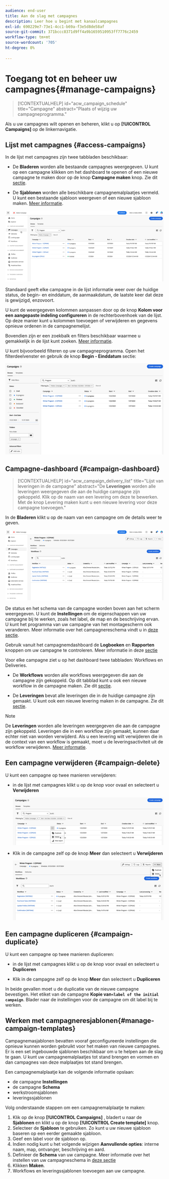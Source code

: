 ```yaml
---
audience: end-user
title: Aan de slag met campagnes
description: Leer hoe u begint met kanaalcampagnes
exl-id: 690229e7-73e1-4cc1-b69a-f3e5d8de58af
source-git-commit: 371bccc8371d9ff4a9b1659510953ff7776c2459
workflow-type: tm+mt
source-wordcount: '705'
ht-degree: 0%

---
```


# Toegang tot en beheer uw campagnes{#manage-campaigns}

>[!CONTEXTUALHELP]
>id="acw_campaign_schedule"
>title="Campagne"
>abstract="Plaats of wijzig uw campagneprogramma."

Als u uw campagnes wilt openen en beheren, klikt u op **[!UICONTROL Campaigns]** op de linkernavigatie.

## Lijst met campagnes {#access-campaigns}

In de lijst met campagnes zijn twee tabbladen beschikbaar:

* De **Bladeren** worden alle bestaande campagnes weergegeven. U kunt op een campagne klikken om het dashboard te openen of een nieuwe campagne te maken door op de knop **Campagne maken** knop. Zie dit [sectie](create-campaigns.md#create-campaigns).

* De **Sjablonen** worden alle beschikbare campagnemalplaatjes vermeld. U kunt een bestaande sjabloon weergeven of een nieuwe sjabloon maken. [Meer informatie](#manage-campaign-templates).

![Lijst met campagnes](assets/campaign-list.png)

Standaard geeft elke campagne in de lijst informatie weer over de huidige status, de begin- en einddatum, de aanmaakdatum, de laatste keer dat deze is gewijzigd, enzovoort.

U kunt de weergegeven kolommen aanpassen door op de knop **Kolom voor een aangepaste indeling configureren** in de rechterbovenhoek van de lijst. Op deze manier kunt u kolommen toevoegen of verwijderen en gegevens opnieuw ordenen in de campagnemelijst.

Bovendien zijn er een zoekbalk en filters beschikbaar waarmee u gemakkelijk in de lijst kunt zoeken. [Meer informatie](../get-started/user-interface.md#list-screens).

U kunt bijvoorbeeld filteren op uw campagneprogramma. Open het filterdeelvenster en gebruik de knop **Begin - Einddatum** sectie:

![Campagne, filter](assets/campaign-filter-on-dates.png)

## Campagne-dashboard {#campaign-dashboard}

>[!CONTEXTUALHELP]
>id="acw_campaign_delivery_list"
>title="Lijst van leveringen in de campagne"
>abstract="De **Leveringen** worden alle leveringen weergegeven die aan de huidige campagne zijn gekoppeld. Klik op de naam van een levering om deze te bewerken. Met de knop Levering maken kunt u een nieuwe levering voor deze campagne toevoegen."

In de **Bladeren** klikt u op de naam van een campagne om de details weer te geven.

![Campagne-dashboard](assets/campaign-dashboard.png)

De status en het schema van de campagne worden boven aan het scherm weergegeven. U kunt de **Instellingen** om de eigenschappen van uw campagne bij te werken, zoals het label, de map en de beschrijving ervan. U kunt het programma van uw campagne van het montagescherm ook veranderen. Meer informatie over het campagnereschema vindt u in [deze sectie](create-campaigns.md#campaign-schedule).

Gebruik vanuit het campagnemdashboard de **Logboeken** en **Rapporten** knoppen om uw campagne te controleren. Meer informatie in deze [sectie](create-campaigns.md#create-campaigns)

Voor elke campagne ziet u op het dashboard twee tabbladen: Workflows en Deliveries.

* De **Workflows** worden alle workflows weergegeven die aan de campagne zijn gekoppeld. Op dit tabblad kunt u ook een nieuwe workflow in de campagne maken. Zie dit [sectie](create-campaigns.md#create-campaigns).

* De **Leveringen** bevat alle leveringen die in de huidige campagne zijn gemaakt. U kunt ook een nieuwe levering maken in de campagne. Zie dit [sectie](create-campaigns.md#create-campaigns).

>[!NOTE]
>
>De **Leveringen** worden alle leveringen weergegeven die aan de campagne zijn gekoppeld. Leveringen die in een workflow zijn gemaakt, kunnen daar echter niet van worden verwijderd. Als u een levering wilt verwijderen die in de context van een workflow is gemaakt, moet u de leveringsactiviteit uit de workflow verwijderen. [Meer informatie](../msg/gs-messages.md#delivery-delete).


## Een campagne verwijderen {#campaign-delete}

U kunt een campagne op twee manieren verwijderen:

* in de lijst met campagnes klikt u op de knop voor ovaal en selecteert u **Verwijderen**

  ![Een campagne verwijderen uit de lijst met campagnes](assets/delete-a-campaign-from-list.png)

* Klik in de campagne zelf op de knop **Meer** dan selecteert u **Verwijderen**

  ![Een campagne verwijderen van het campagnedashboard](assets/delete-a-campaign-from-dashboard.png)


## Een campagne dupliceren {#campaign-duplicate}

U kunt een campagne op twee manieren dupliceren:

* in de lijst met campagnes klikt u op de knop voor ovaal en selecteert u **Dupliceren**

* Klik in de campagne zelf op de knop **Meer** dan selecteert u **Dupliceren**

In beide gevallen moet u de duplicatie van de nieuwe campagne bevestigen. Het etiket van de campagne **Kopie van`<label of the initial campaign`**. Blader naar de instellingen voor de campagne om dit label bij te werken.


## Werken met campagneresjablonen{#manage-campaign-templates}

Campagnemasjablonen bevatten vooraf geconfigureerde instellingen die opnieuw kunnen worden gebruikt voor het maken van nieuwe campagnes. Er is een set ingebouwde sjablonen beschikbaar om u te helpen aan de slag te gaan. U kunt uw campagnemalplaatjes tot stand brengen en vormen en dan campagnes van deze malplaatjes tot stand brengen.

Een campagnemalplaatje kan de volgende informatie opslaan:

* de campagne **Instellingen**
* de campagne  **Schema**
* werkstroomsjablonen
* leveringssjablonen

Volg onderstaande stappen om een campagnemalplaatje te maken:

1. Klik op de knop **[!UICONTROL Campaigns]** , bladert u naar de **Sjablonen** en klikt u op de knop **[!UICONTROL Create template]** knop.
1. Selecteer de **Sjabloon** te gebruiken. Zo kunt u uw nieuwe sjabloon baseren op een eerder gemaakte sjabloon.
1. Geef een label voor de sjabloon op.
1. Indien nodig kunt u het volgende wijzigen **Aanvullende opties**: interne naam, map, ontvanger, beschrijving en aard.
1. Definieer de **Schema** van uw campagne. Meer informatie over het instellen van uw campagneschema in [deze sectie](create-campaigns.md#campaign-schedule)
1. Klikken **Maken**.
1. Workflows en leveringssjablonen toevoegen aan uw campagne.
